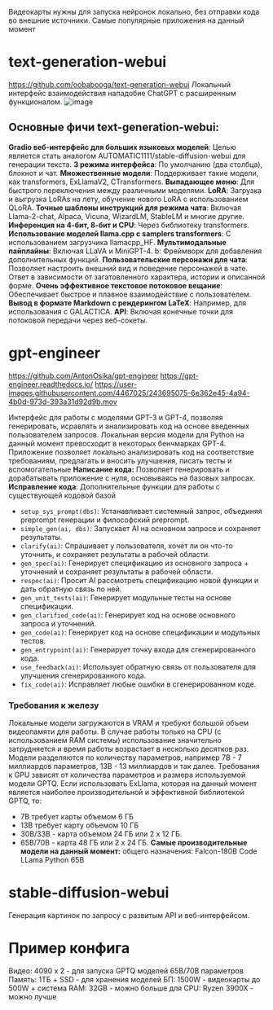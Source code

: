 Видеокарты нужны для запуска нейронок локально, без отправки кода во внешние источники.
Самые популярные приложения на данный момент
# text-generation-webui
https://github.com/oobabooga/text-generation-webui
Локальный интерфейс взаимодействия нападобие ChatGPT с расширенным функционалом.
![image](https://github.com/ivkhokhlov/rtk-gpt/assets/58159018/14c0b5eb-286d-4670-a7ec-a9f6b5c1c7b4)

## Основные фичи text-generation-webui:
**Gradio веб-интерфейс для больших языковых моделей**: Целью является стать аналогом AUTOMATIC1111/stable-diffusion-webui для генерации текста.
**3 режима интерфейса**: По умолчанию (два столбца), блокнот и чат.
**Множественные модели**: Поддерживает такие модели, как transformers, ExLlamaV2, CTransformers.
**Выпадающее меню**: Для быстрого переключения между различными моделями.
**LoRA**: Загрузка и выгрузка LoRAs на лету, обучение нового LoRA с использованием QLoRA.
**Точные шаблоны инструкций для режима чата**: Включая Llama-2-chat, Alpaca, Vicuna, WizardLM, StableLM и многие другие.
**Инференция на 4-бит, 8-бит и CPU**: Через библиотеку transformers.
**Использование моделей llama.cpp с samplers transformers**: С использованием загрузчика llamacpp_HF.
**Мультимодальные пайплайны**: Включая LLaVA и MiniGPT-4.
b: Фреймворк для добавления дополнительных функций.
**Пользовательские персонажи для чата**: Позволяет настроить внешний вид и поведение персонажей в чате. Ответ в зависимости от загатовленного характера, истории и описанной форме.
**Очень эффективное текстовое потоковое вещание**: Обеспечивает быстрое и плавное взаимодействие с пользователем.
**Вывод в формате Markdown с рендерингом LaTeX**: Например, для использования с GALACTICA.
**API**: Включая конечные точки для потоковой передачи через веб-сокеты.

# gpt-engineer
https://github.com/AntonOsika/gpt-engineer
https://gpt-engineer.readthedocs.io/
https://user-images.githubusercontent.com/4467025/243695075-6e362e45-4a94-4b0d-973d-393a31d92d9b.mov

Интерфейс для работы с моделями GPT-3 и GPT-4, позволяя генерировать, исравлять и анализировать код на основе введенных пользователем запросов. Локальная версия модели для Python на данный момент превосходит в некоторых бенчмарках GPT-4.
Приложение позволяет локально анализировать код на соответствие требованиям, предлагать и вносить улучшения, писать тесты и вспомогательные 
**Написание кода:**
Позволяет генерировать и дорабатывать приложение с нуля, основываясь на базовых запросах. 
**Исправление кода**:
Дополнительные функции для работы с существующей кодовой базой
- `setup_sys_prompt(dbs)`: Устанавливает системный запрос, объединяя preprompt генерации и философский preprompt.
- `simple_gen(ai, dbs)`: Запускает AI на основном запросе и сохраняет результаты.
- `clarify(ai)`: Спрашивает у пользователя, хочет ли он что-то уточнить, и сохраняет результаты в рабочей области.
- `gen_spec(ai)`: Генерирует спецификацию из основного запроса + уточнений и сохраняет результаты в рабочей области.
- `respec(ai)`: Просит AI рассмотреть спецификацию новой функции и дать обратную связь по ней.
- `gen_unit_tests(ai)`: Генерирует модульные тесты на основе спецификации.
- `gen_clarified_code(ai)`: Генерирует код на основе основного запроса и уточнений.
- `gen_code(ai)`: Генерирует код на основе спецификации и модульных тестов.
- `gen_entrypoint(ai)`: Генерирует точку входа для сгенерированного кода.
- `use_feedback(ai)`: Использует обратную связь от пользователя для улучшения сгенерированного кода.
- `fix_code(ai)`: Исправляет любые ошибки в сгенерированном коде.
### Требования к железу
Локальные модели загружаются в VRAM и требуют большой объем видеопамяти для работы. 
В случае работы только на CPU (с использованием RAM системы) использование значительно затрудняется и время работы возрастает в несколько десятков раз.
Модели разделяются по количеству параметров, например 7B - 7 миллиардов параметров, 13B - 13 миллиардов и так далее.
Требования к GPU зависят от количества параметров и размера используемой модели GPTQ. Если использовать ExLlama, которая на данный момент является наиболее производительной и эффективной библиотекой GPTQ, то:
- 7B требует карты объемом 6 ГБ
- 13B требует карту объемом 10 ГБ
- 30B/33B - карта объемом 24 ГБ или 2 x 12 ГБ.
- 65B/70B - карта 48 ГБ или 2 x 24 ГБ.
**Самые производительные модели на данный момент:** 
общего назначения: Falcon-180B
Code LLama Python 65B

# stable-diffusion-webui
Генерация картинок по запросу с развитым API и веб-интерфейсом.

# Пример конфига
Видео: 4090 x 2 - для запуска GPTQ моделей 65B/70B параметров
Память: 1ТБ + SSD - для хранения моделей
БП: 1500W - видеокарты до 500W + система
RAM: 32GB - можно больше для 
CPU: Ryzen 3900X - можно лучше
